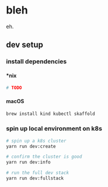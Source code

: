# bleh

eh.

## dev setup

### install dependencies

#### \*nix

```sh
# TODO
```

#### macOS

```sh
brew install kind kubectl skaffold
```

### spin up local environment on k8s

```sh
# spin up a k8s cluster
yarn run dev:create

# confirm the cluster is good
yarn run dev:info

# run the full dev stack
yarn run dev:fullstack
```
